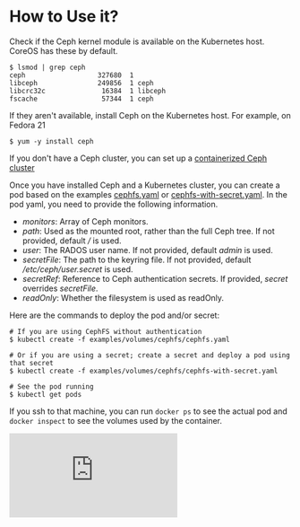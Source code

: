 # How to Use it?

Check if the Ceph kernel module is available on the Kubernetes host. CoreOS has these by default.
```
$ lsmod | grep ceph
ceph                  327680  1
libceph               249856  1 ceph
libcrc32c              16384  1 libceph
fscache                57344  1 ceph
```

If they aren't available, install Ceph on the Kubernetes host. For example, on Fedora 21

```
$ yum -y install ceph
```

If you don't have a Ceph cluster, you can set up a [containerized Ceph cluster](https://github.com/ceph/ceph-docker/tree/master/examples/kubernetes)

Once you have installed Ceph and a Kubernetes cluster, you can create a pod based on the examples [cephfs.yaml](cephfs.yaml) or [cephfs-with-secret.yaml](cephfs-with-secret.yaml). In the pod yaml, you need to provide the following information.

- *monitors*:  Array of Ceph monitors.
- *path*: Used as the mounted root, rather than the full Ceph tree. If not provided, default */* is used.
- *user*: The RADOS user name. If not provided, default *admin* is used.
- *secretFile*: The path to the keyring file. If not provided, default */etc/ceph/user.secret* is used.
- *secretRef*: Reference to Ceph authentication secrets. If provided, *secret* overrides *secretFile*.
- *readOnly*: Whether the filesystem is used as readOnly.


Here are the commands to deploy the pod and/or secret:

```
# If you are using CephFS without authentication
$ kubectl create -f examples/volumes/cephfs/cephfs.yaml

# Or if you are using a secret; create a secret and deploy a pod using that secret
$ kubectl create -f examples/volumes/cephfs/cephfs-with-secret.yaml

# See the pod running
$ kubectl get pods
```

If you ssh to that machine, you can run `docker ps` to see the actual pod and `docker inspect` to see the volumes used by the container.

<!-- BEGIN MUNGE: GENERATED_ANALYTICS -->
[![Analytics](https://kubernetes-site.appspot.com/UA-36037335-10/GitHub/examples/volumes/cephfs/README.md?pixel)]()
<!-- END MUNGE: GENERATED_ANALYTICS -->
